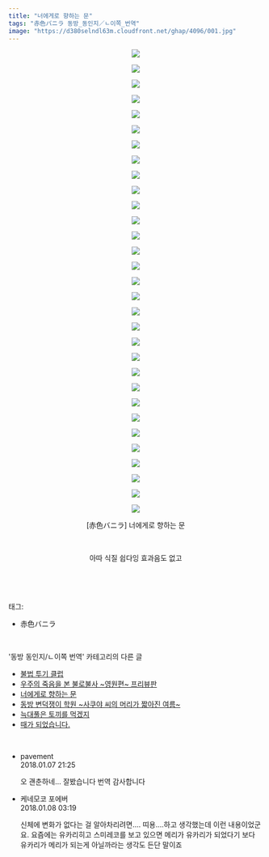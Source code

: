 ```yaml
---
title: "너에게로 향하는 문"
tags: "赤色バニラ 동방_동인지／ㄴ이쪽_번역"
image: "https://d380selndl63m.cloudfront.net/ghap/4096/001.jpg"
---
```

<div class="article">
<p style="text-align: center; clear: none; float: none;"><img src="{{ site.imgserver5 }}/ghap/4096/001.jpg"/></p>
<p style="text-align: center; clear: none; float: none;"><img src="{{ site.imgserver5 }}/ghap/4096/002.jpg"/></p>
<p style="text-align: center; clear: none; float: none;"><img src="{{ site.imgserver5 }}/ghap/4096/003.jpg"/></p>
<p style="text-align: center; clear: none; float: none;"><img src="{{ site.imgserver5 }}/ghap/4096/004.jpg"/></p>
<p style="text-align: center; clear: none; float: none;"><img src="{{ site.imgserver5 }}/ghap/4096/005.jpg"/></p>
<p style="text-align: center; clear: none; float: none;"><img src="{{ site.imgserver5 }}/ghap/4096/006.jpg"/></p>
<p style="text-align: center; clear: none; float: none;"><img src="{{ site.imgserver5 }}/ghap/4096/007.jpg"/></p>
<p style="text-align: center; clear: none; float: none;"><img src="{{ site.imgserver5 }}/ghap/4096/008.jpg"/></p>
<p style="text-align: center; clear: none; float: none;"><img src="{{ site.imgserver5 }}/ghap/4096/009.jpg"/></p>
<p style="text-align: center; clear: none; float: none;"><img src="{{ site.imgserver5 }}/ghap/4096/010.jpg"/></p>
<p style="text-align: center; clear: none; float: none;"><img src="{{ site.imgserver5 }}/ghap/4096/011.jpg"/></p>
<p style="text-align: center; clear: none; float: none;"><img src="{{ site.imgserver5 }}/ghap/4096/012.jpg"/></p>
<p style="text-align: center; clear: none; float: none;"><img src="{{ site.imgserver5 }}/ghap/4096/013.jpg"/></p>
<p style="text-align: center; clear: none; float: none;"><img src="{{ site.imgserver5 }}/ghap/4096/014.jpg"/></p>
<p style="text-align: center; clear: none; float: none;"><img src="{{ site.imgserver5 }}/ghap/4096/015.jpg"/></p>
<p style="text-align: center; clear: none; float: none;"><img src="{{ site.imgserver5 }}/ghap/4096/016.jpg"/></p>
<p style="text-align: center; clear: none; float: none;"><img src="{{ site.imgserver5 }}/ghap/4096/017.jpg"/></p>
<p style="text-align: center; clear: none; float: none;"><img src="{{ site.imgserver5 }}/ghap/4096/018.jpg"/></p>
<p style="text-align: center; clear: none; float: none;"><img src="{{ site.imgserver5 }}/ghap/4096/019.jpg"/></p>
<p style="text-align: center; clear: none; float: none;"><img src="{{ site.imgserver5 }}/ghap/4096/020.jpg"/></p>
<p style="text-align: center; clear: none; float: none;"><img src="{{ site.imgserver5 }}/ghap/4096/021.jpg"/></p>
<p style="text-align: center; clear: none; float: none;"><img src="{{ site.imgserver5 }}/ghap/4096/022.jpg"/></p>
<p style="text-align: center; clear: none; float: none;"><img src="{{ site.imgserver5 }}/ghap/4096/023.jpg"/></p>
<p style="text-align: center; clear: none; float: none;"><img src="{{ site.imgserver5 }}/ghap/4096/024.jpg"/></p>
<p style="text-align: center; clear: none; float: none;"><img src="{{ site.imgserver5 }}/ghap/4096/025.jpg"/></p>
<p style="text-align: center; clear: none; float: none;"><img src="{{ site.imgserver5 }}/ghap/4096/026.jpg"/></p>
<p style="text-align: center; clear: none; float: none;"><img src="{{ site.imgserver5 }}/ghap/4096/027.jpg"/></p>
<p style="text-align: center; clear: none; float: none;"><img src="{{ site.imgserver5 }}/ghap/4096/028.jpg"/></p>
<p style="text-align: center; clear: none; float: none;"><img src="{{ site.imgserver5 }}/ghap/4096/029.jpg"/></p>
<p style="text-align: center; clear: none; float: none;"><img src="{{ site.imgserver5 }}/ghap/4096/030.jpg"/></p>
<p style="text-align: center; clear: none; float: none;"><img src="{{ site.imgserver5 }}/ghap/4096/031.jpg"/></p>
<p style="text-align: center; clear: none; float: none;">[赤色バニラ] 너에게로 향하는 문</p>
<p style="text-align: center; clear: none; float: none;"><br/></p>
<p style="text-align: center; clear: none; float: none;">아따 식질 쉽다잉 효과음도 없고</p>
<p><br/></p>
</div><br/>
<div class="tagTrail">
<p>태그: </p>
<ul>
<li>赤色バニラ</li>
</ul>
</div><br/>
<div class="another">
<p>'동방 동인지/ㄴ이쪽 번역' 카테고리의 다른 글</p>
<ul>
<li><a href="/ghap_4098">불법 투기 클럽</a></li>
<li><a href="/ghap_4097">우주의 죽음을 본 불로불사 ~영원편~ 프리뷰판</a></li>
<li><a href="/ghap_4096">너에게로 향하는 문</a></li>
<li><a href="/ghap_4095">동방 변덕쟁이 학원 ~사쿠야 씨의 머리가 짧아진 여름~</a></li>
<li><a href="/ghap_4088">늑대풀은 토끼를 먹겠지</a></li>
<li><a href="/ghap_4082">때가 되었습니다.</a></li>
</ul>
</div><br/>
<div class="cb_module cb_fluid">
<div class="cb_wrt cb_profile">
<div class="comment">
<ul>
<li class="cb_thumb_off" id="comment15168702">
<div class="cb_comment_area">
<div class="cb_info_area">
<div class="cb_section">
<span class="cb_nick_name">pavement</span>
</div>
<div class="cb_section">
<span class="cb_date">2018.01.07 21:25 </span>
</div>
</div>
<div class="cb_dsc_comment">
<p class="cb_dsc">
											오 괜춘하네... 잘봤습니다 번역 감사합니다
										</p>
</div>
</div></li>
<li class="cb_thumb_off" id="comment15168918">
<div class="cb_comment_area">
<div class="cb_info_area">
<div class="cb_section">
<span class="cb_nick_name">케네모코 포에버</span>
</div>
<div class="cb_section">
<span class="cb_date">2018.01.08 03:19 </span>
</div>
</div>
<div class="cb_dsc_comment">
<p class="cb_dsc">
											신체에 변화가 없다는 걸 알아차리려면.... 띠용....하고 생각했는데 이런 내용이었군요. 요즘에는 유카리히고 스미레코를 보고 있으면 메리가 유카리가 되었다기 보다 유카리가 메리가 되는게 아닐까라는 생각도 든단 말이죠
										</p>
</div>
</div></li>
</ul>
</div>
</div><!-- commentList close -->
</div><br/>
